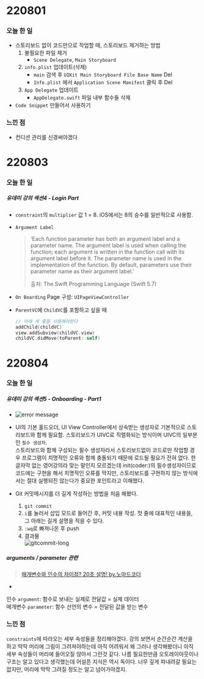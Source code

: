 



# 220801

### 오늘 한 일

-   스토리보드 없이 코드만으로 작업할 때, 스토리보드 제거하는 방법
    1.   불필요한 파일 제거
         -   `Scene Delegate`, `Main Storyboard`
    2.   `info.plist` 업데이트(삭제)
         -   `main` 검색 후 `UIKit Main Storyboard File Base Name` Del
         -   `Info.plist` 에서 `Application Scene Manifest` 클릭 후 Del
    3.   `App Delegate` 업데이트
         -   `AppDelegate.swift` 파일 내부 함수들 삭제
-   `Code Snippet` 만들어서 사용하기



### 느낀 점

-   컨디션 관리를 신경써야겠다





# 220803

### 오늘 한 일

##### 유데미 강의 섹션4 - Login Part

-   `constraint`의 `multiplier` 값 1 = 8. iOS에서는 8의 승수를 일반적으로 사용함.

-   `Argument Label` 

    >   ‘Each function parameter has both an argument label and a parameter name. The argument label is used when calling the function; each argument is written in the function call with its argument label before it. The parameter name is used in the implementation of the function. By default, parameters use their parameter name as their argument label.’
    >
    >   출처: The Swift Programming Language (Swift 5.7)

-   `On Boarding` Page 구성: `UIPageViewController`

-   `ParentVC`에 `ChildVC`를 포함하고 싶을 때

    ```swift
    // 아래 세 줄을 사용해야한다
    addChild(childVC)
    view.addSubview(childVC.view)
    childVC.didMove(toParent: self)
    ```





# 220804

### 오늘 한 일

##### 유데미 강의 섹션5 - Onboarding - Part1

-   ![error message](../../assets/img/posts/2022-08-01-til/182871547-57b1ee8b-f0a3-47cb-8bd5-628f1383d37d.png)
-   UI의 기본 홀드오더, UI View Controller에서 상속받는 생성자로 기본적으로 스토리보드와 함께 필요함. 스토리보드가 UIVC로 직렬화되는 방식이며 UIVC의 일부분인 `필수 생성자`.  
    스토리보드와 함께 구성되는 필수 생성자라서 스토리보드없이 코드로만 작업할 경우 프로그램이 치명적인 오류와 함께 충돌되기 때문에 로드될 필요가 전혀 없다. 한글자막 없는 영어강의라 맞는 말인지 모르겠는데 init(coder:)의 필수생성자이므로 코드에는 구현을 해서 치명적인 오류를 막지만, 스토리보드를 구현하지 않는 방식에서는 절대 실행되진 않는다가 중요한 포인트라고 이해했다.

-   Git 커밋메시지를 더 길게 작성하는 방법을 처음 해봤다.
    1.   `git commit`  
    2.   `i`를 눌러서 삽입 모드로 들어간 후, 커밋 내용 작성. 첫 줄에 대표적인 내용을, 그 아래는 길게 설명을 적을 수 있다.
    3.   `:wq`로 빠져나온 후 push
    4.   결과물  
         ![gitcommit-long](https://user-images.githubusercontent.com/109815324/182855076-5c1463b8-53b5-42a8-9751-77d981f0f3e7.png)



##### arguments / parameter 관련

>   [매개변수와 인수의 차이점? 20초 설명! by.노마드코더](https://youtu.be/w2BBfkZQ47I)

-   

인수 `argument`: 함수로 보내는 실제로 전달값 = 실제 데이터  
매개변수 `parameter`: 함수 선언의 변수 = 전달된 값을 받는 변수



### 느낀 점

`constraints`에 따라오는 세부 속성들을 정리해야겠다. 강의 보면서 순간순간 계산을 하고 딱딱 머리에 그림이 그려져야하는데 아직 어려워서 왜 그러나 생각해봤더니 아직 세부 속성들이 머리에 들어오질 않아서 그런것 같다. 나름 필요한만큼 오토레이아웃이나 구조는 알고 있다고 생각했는데 어설픈 지식은 역시 독이다. 너무 깊게 파내려갈 필요는 없지만, 머리에 딱딱 그려질 정도는 알고 넘어가야겠지.
